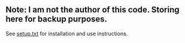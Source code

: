 ## Note: I am not the author of this code. Storing here for backup purposes.

See [setup.txt](setup.txt) for installation and use instructions.
